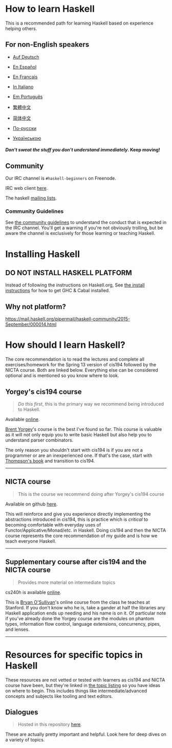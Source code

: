 # How to learn Haskell

This is a recommended path for learning Haskell based on experience helping others.


## For non-English speakers

* [Auf Deutsch](guide-de.md)

<!-- * [Στην ελληνική](guide-el.md) -->

* [En Español](guide-es.md)

* [En Français](guide-fr.md)

* [In Italiano](guide-it.md)

* [Em Português](guide-pt.md)

* [繁體中文](guide-zh_tw.md)

* [简体中文](guide-zh_CN.md)

* [По-русски](guide-ru.md)

* [Українською](guide-ua.md)

#### *Don't sweat the stuff you don't understand immediately*. Keep moving!

## Community

Our IRC channel is `#haskell-beginners` on Freenode.

IRC web client [here](http://webchat.freenode.net/).

The haskell [mailing lists](https://wiki.haskell.org/Mailing_lists).


### Community Guidelines

See [the community guidelines](coc.md) to understand the conduct that is expected in the IRC channel. You'll get a warning if you're not obviously trolling, but be aware the channel is exclusively for those learning or teaching Haskell.

# Installing Haskell

## DO NOT INSTALL HASKELL PLATFORM

Instead of following the instructions on Haskell.org, See [the install instructions](install.md) for how to get GHC & Cabal installed.

## Why not platform?

https://mail.haskell.org/pipermail/haskell-community/2015-September/000014.html

# How should I learn Haskell?

The core recommendation is to read the lectures and complete all exercises/homework for the Spring 13 version of cis194 followed by the NICTA course. Both are linked below. Everything else can be considered optional and is mentioned so you know where to look.

## Yorgey's cis194 course

> *Do this first*, this is the primary way we recommend being introduced to
> Haskell.

Available [online](http://www.seas.upenn.edu/~cis194/spring13/lectures.html).

[Brent Yorgey](https://byorgey.wordpress.com)'s course is the best I've found so
far.  This course is valuable as it will not only equip you to write basic
Haskell but also help you to understand parser combinators.

The only reason you shouldn't start with cis194 is if you are not a programmer
or are an inexperienced one. If that's the case, start with
[Thompson's book](http://www.haskellcraft.com/craft3e/Home.html) and transition
to cis194.

---

## NICTA course

> This is the course we recommend doing after Yorgey's cis194 course

Available on github [here](https://github.com/NICTA/course).

This will reinforce and give you experience directly implementing the
abstractions introduced in cis194, this is practice which is *critical* to
becoming comfortable with everyday uses of Functor/Applicative/Monad/etc. in
Haskell. Doing cis194 and then the NICTA course represents the core
recommendation of my guide and is how we teach everyone Haskell.

---

## Supplementary course after cis194 and the NICTA course

> Provides more material on intermediate topics

cs240h is available [online](http://www.scs.stanford.edu/14sp-cs240h/).

This is [Bryan O'Sullivan](https://github.com/bos)'s online course from the
class he teaches at Stanford. If you don't know who he is, take a gander at half
the libraries any Haskell application ends up needing and his name is on it. Of
particular note if you've already done the Yorgey course are the modules on
phantom types, information flow control, language extensions, concurrency,
pipes, and lenses.

---

# Resources for specific topics in Haskell

These resources are not vetted or tested with learners as cis194 and NICTA course have been, but they're linked in [the topic listing](specific_topics.md) so you have ideas on where to begin. This includes things like intermediate/advanced concepts and subjects like tooling and text editors.


## Dialogues

> Hosted in this repository [here](dialogues.md).

These are actually pretty important and helpful. Look here for deep dives on a
variety of topics.
